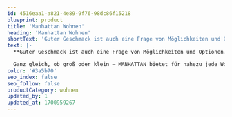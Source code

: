 ```yaml
---
id: 4516eaa1-a821-4e89-9f76-98dc86f15218
blueprint: product
title: 'Manhattan Wohnen'
heading: 'Manhattan Wohnen'
shortText: 'Guter Geschmack ist auch eine Frage von Möglichkeiten und Optionen. MANHATTAN bietet eine Vielfalt an gelungenen Zusammenstellungen, die jeweils eine eigene, moderne Wohnlichkeit auszeichnet.'
text: |-
  **Guter Geschmack ist auch eine Frage von Möglichkeiten und Optionen. MANHATTAN bietet eine Vielfalt an gelungenen Zusammenstellungen, die jeweils eine eigene, moderne Wohnlichkeit auszeichnet.**

  Ganz gleich, ob groß oder klein – MANHATTAN bietet für nahezu jede Wohnsituation eine praktische und schöne Lösung.
color: '#3a5b70'
seo_index: false
seo_follow: false
productCategory: wohnen
updated_by: 1
updated_at: 1700959267
---
```


